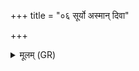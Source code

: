 +++
title = "०६ सूर्यो अस्मान् दिवा"

+++
<details><summary>मूलम् (GR)</summary>

सूर्यो अस्मान् दिवा पातु  
मृत्योः पाशात् स्वस्तये ।  
वातो नो मध्यतः पात्व्  
अहोरात्री स्वस्तये ॥ +++(Bhatt. ahārātrī)+++
</details>